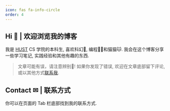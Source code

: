 ```yaml
---
icon: fas fa-info-circle
order: 4
---
```

<h2>Hi 🤗 | 欢迎浏览我的博客</h2>

我是 [HUST](https://hust.edu.cn) CS 学院的本科生, 喜欢科幻🐬, 编程👨‍💻和猫猫🐱. 我会在这个博客分享一些学习笔记, 实践经验和其他有趣的东西.  

> 文章可能有误，请注意辨别🧐! 如果你发现了错误, 欢迎在文章底部留下评论, 或以其他方式[联系我](#contact). 

<h2 id="contact">Contact ✉ | 联系方式</h2>

你可以在页面的 Tab 栏底部找到我的联系方式.
